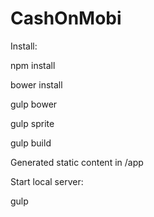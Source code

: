 # CashOnMobi

Install:

 npm install

 bower install

 gulp bower

 gulp sprite

 gulp build

Generated static content in /app

Start local server:

gulp
